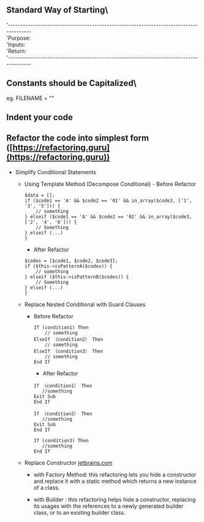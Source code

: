 ## Standard Way of Starting\
'---------------------------------------------------------------------------------------\
'Purpose:\
'Inputs:\
'Return:\
'---------------------------------------------------------------------------------------

## Constants should be Capitalized\
 eg. FILENAME = ""
 
## Indent your code 


## Refactor the code into simplest form ([https://refactoring.guru](https://refactoring.guru))

- Simplify Conditional Statements

     * Using Template Method (Decompose Conditional)
      - Before Refactor 
        ```
        $data = [];
        if ($code1 == 'A' && $code2 == '01' && in_array($code3, ['1', '3', '5'])) {
            // something
        } elseif ($code1 == 'A' && $code2 == '02' && in_array($code3, ['2', '4', '6'])) {
            // Something
        } elseif (...)
        }
        ```
         - After Refactor 
         
         ```
        $codes = [$code1, $code2, $code3];
        if ($this->isPatternA($codes)) {
             // something
        } elseif ($this->isPatternB($codes)) {
             // Something
        } elseif (...)
        }
    
        ```
   * Replace Nested Conditional with Guard Clauses
      - Before Refactor 
        ```
        If (condition1) Then
            // something
        ElseIf （condition2） Then
            // something
        ElseIf （condition3） Then
            // something
        End If
        ```
         - After Refactor 
         
         ```
        If （condition1） Then
            //something
        Exit Sub
        End If
        
        If （condition2） Then
            //something
        Exit Sub
        End If
        
        If (condition3) Then
            //something
        End If
        ```
    * Replace Constructor [jetbrains.com](https://www.jetbrains.com/help/idea/refactoring-source-code.html)
        - with Factory Method: this refactoring lets you hide a constructor and replace it with a static method which returns a new instance of a class. 
    
        - with Builder :  this refactoring helps hide a constructor, replacing its usages with the references to a newly generated builder class, or to an existing builder class.
        